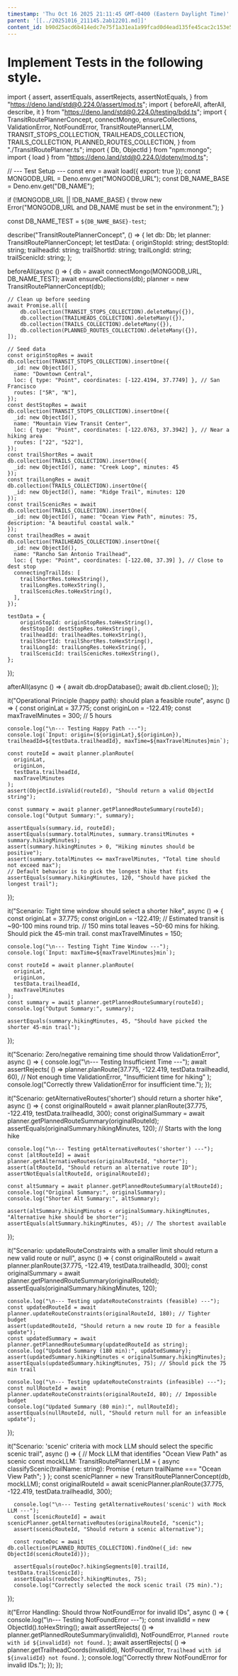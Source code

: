 ```yaml
---
timestamp: 'Thu Oct 16 2025 21:11:45 GMT-0400 (Eastern Daylight Time)'
parent: '[[../20251016_211145.2ab12201.md]]'
content_id: b90d25acd6b414edc7e75f1a31ea1a99fcad0d4ead135fe45cac2c153e519881
---
```


# Implement Tests in the following style.

import {
assert,
assertEquals,
assertRejects,
assertNotEquals,
} from "https://deno.land/std@0.224.0/assert/mod.ts";
import { beforeAll, afterAll, describe, it } from "https://deno.land/std@0.224.0/testing/bdd.ts";
import {
TransitRoutePlannerConcept,
connectMongo,
ensureCollections,
ValidationError,
NotFoundError,
TransitRoutePlannerLLM,
TRANSIT\_STOPS\_COLLECTION,
TRAILHEADS\_COLLECTION,
TRAILS\_COLLECTION,
PLANNED\_ROUTES\_COLLECTION,
} from "./TransitRoutePlanner.ts";
import { Db, ObjectId } from "npm:mongo";
import { load } from "https://deno.land/std@0.224.0/dotenv/mod.ts";

// --- Test Setup ---
const env = await load({ export: true });
const MONGODB\_URL = Deno.env.get("MONGODB\_URL");
const DB\_NAME\_BASE = Deno.env.get("DB\_NAME");

if (!MONGODB\_URL || !DB\_NAME\_BASE) {
throw new Error("MONGODB\_URL and DB\_NAME must be set in the environment.");
}

const DB\_NAME\_TEST = `${DB_NAME_BASE}-test`;

describe("TransitRoutePlannerConcept", () => {
let db: Db;
let planner: TransitRoutePlannerConcept;
let testData: {
originStopId: string;
destStopId: string;
trailheadId: string;
trailShortId: string;
trailLongId: string;
trailScenicId: string;
};

beforeAll(async () => {
db = await connectMongo(MONGODB\_URL, DB\_NAME\_TEST);
await ensureCollections(db);
planner = new TransitRoutePlannerConcept(db);

```
// Clean up before seeding
await Promise.all([
    db.collection(TRANSIT_STOPS_COLLECTION).deleteMany({}),
    db.collection(TRAILHEADS_COLLECTION).deleteMany({}),
    db.collection(TRAILS_COLLECTION).deleteMany({}),
    db.collection(PLANNED_ROUTES_COLLECTION).deleteMany({}),
]);

// Seed data
const originStopRes = await db.collection(TRANSIT_STOPS_COLLECTION).insertOne({
  _id: new ObjectId(),
  name: "Downtown Central",
  loc: { type: "Point", coordinates: [-122.4194, 37.7749] }, // San Francisco
  routes: ["5R", "N"],
});
const destStopRes = await db.collection(TRANSIT_STOPS_COLLECTION).insertOne({
  _id: new ObjectId(),
  name: "Mountain View Transit Center",
  loc: { type: "Point", coordinates: [-122.0763, 37.3942] }, // Near a hiking area
  routes: ["22", "522"],
});
const trailShortRes = await db.collection(TRAILS_COLLECTION).insertOne({
  _id: new ObjectId(), name: "Creek Loop", minutes: 45 
});
const trailLongRes = await db.collection(TRAILS_COLLECTION).insertOne({
  _id: new ObjectId(), name: "Ridge Trail", minutes: 120 
});
const trailScenicRes = await db.collection(TRAILS_COLLECTION).insertOne({
  _id: new ObjectId(), name: "Ocean View Path", minutes: 75, description: "A beautiful coastal walk."
});
const trailheadRes = await db.collection(TRAILHEADS_COLLECTION).insertOne({
  _id: new ObjectId(),
  name: "Rancho San Antonio Trailhead",
  loc: { type: "Point", coordinates: [-122.08, 37.39] }, // Close to dest stop
  connectingTrailIds: [
    trailShortRes.toHexString(),
    trailLongRes.toHexString(),
    trailScenicRes.toHexString(),
  ],
});

testData = {
    originStopId: originStopRes.toHexString(),
    destStopId: destStopRes.toHexString(),
    trailheadId: trailheadRes.toHexString(),
    trailShortId: trailShortRes.toHexString(),
    trailLongId: trailLongRes.toHexString(),
    trailScenicId: trailScenicRes.toHexString(),
};
```

});

afterAll(async () => {
await db.dropDatabase();
await db.client.close();
});

it("Operational Principle (happy path): should plan a feasible route", async () => {
const originLat = 37.775;
const originLon = -122.419;
const maxTravelMinutes = 300; // 5 hours

```
console.log("\n--- Testing Happy Path ---");
console.log(`Input: origin=(${originLat},${originLon}), trailheadId=${testData.trailheadId}, maxTime=${maxTravelMinutes}min`);

const routeId = await planner.planRoute(
  originLat,
  originLon,
  testData.trailheadId,
  maxTravelMinutes
);
assert(ObjectId.isValid(routeId), "Should return a valid ObjectId string");

const summary = await planner.getPlannedRouteSummary(routeId);
console.log("Output Summary:", summary);

assertEquals(summary.id, routeId);
assertEquals(summary.totalMinutes, summary.transitMinutes + summary.hikingMinutes);
assert(summary.hikingMinutes > 0, "Hiking minutes should be positive");
assert(summary.totalMinutes <= maxTravelMinutes, "Total time should not exceed max");
// Default behavior is to pick the longest hike that fits
assertEquals(summary.hikingMinutes, 120, "Should have picked the longest trail");
```

});

it("Scenario: Tight time window should select a shorter hike", async () => {
const originLat = 37.775;
const originLon = -122.419;
// Estimated transit is ~90-100 mins round trip.
// 150 mins total leaves ~50-60 mins for hiking. Should pick the 45-min trail.
const maxTravelMinutes = 150;

```
console.log("\n--- Testing Tight Time Window ---");
console.log(`Input: maxTime=${maxTravelMinutes}min`);

const routeId = await planner.planRoute(
  originLat,
  originLon,
  testData.trailheadId,
  maxTravelMinutes
);
const summary = await planner.getPlannedRouteSummary(routeId);
console.log("Output Summary:", summary);

assertEquals(summary.hikingMinutes, 45, "Should have picked the shorter 45-min trail");
```

});

it("Scenario: Zero/negative remaining time should throw ValidationError", async () => {
console.log("\n--- Testing Insufficient Time ---");
await assertRejects(
() => planner.planRoute(37.775, -122.419, testData.trailheadId, 60), // Not enough time
ValidationError,
"Insufficient time for hiking"
);
console.log("Correctly threw ValidationError for insufficient time.");
});

it("Scenario: getAlternativeRoutes('shorter') should return a shorter hike", async () => {
const originalRouteId = await planner.planRoute(37.775, -122.419, testData.trailheadId, 300);
const originalSummary = await planner.getPlannedRouteSummary(originalRouteId);
assertEquals(originalSummary.hikingMinutes, 120); // Starts with the long hike

```
console.log("\n--- Testing getAlternativeRoutes('shorter') ---");
const [altRouteId] = await planner.getAlternativeRoutes(originalRouteId, "shorter");
assert(altRouteId, "Should return an alternative route ID");
assertNotEquals(altRouteId, originalRouteId);

const altSummary = await planner.getPlannedRouteSummary(altRouteId);
console.log("Original Summary:", originalSummary);
console.log("Shorter Alt Summary:", altSummary);

assert(altSummary.hikingMinutes < originalSummary.hikingMinutes, "Alternative hike should be shorter");
assertEquals(altSummary.hikingMinutes, 45); // The shortest available
```

});

it("Scenario: updateRouteConstraints with a smaller limit should return a new valid route or null", async () => {
const originalRouteId = await planner.planRoute(37.775, -122.419, testData.trailheadId, 300);
const originalSummary = await planner.getPlannedRouteSummary(originalRouteId);
assertEquals(originalSummary.hikingMinutes, 120);

```
console.log("\n--- Testing updateRouteConstraints (feasible) ---");
const updatedRouteId = await planner.updateRouteConstraints(originalRouteId, 180); // Tighter budget
assert(updatedRouteId, "Should return a new route ID for a feasible update");
const updatedSummary = await planner.getPlannedRouteSummary(updatedRouteId as string);
console.log("Updated Summary (180 min):", updatedSummary);
assert(updatedSummary.hikingMinutes < originalSummary.hikingMinutes);
assertEquals(updatedSummary.hikingMinutes, 75); // Should pick the 75 min trail

console.log("\n--- Testing updateRouteConstraints (infeasible) ---");
const nullRouteId = await planner.updateRouteConstraints(originalRouteId, 80); // Impossible budget
console.log("Updated Summary (80 min):", nullRouteId);
assertEquals(nullRouteId, null, "Should return null for an infeasible update");
```

});

it("Scenario: 'scenic' criteria with mock LLM should select the specific scenic trail", async () => {
// Mock LLM that identifies "Ocean View Path" as scenic
const mockLLM: TransitRoutePlannerLLM = {
async classifyScenic(trailName: string): Promise<boolean> {
return trailName === "Ocean View Path";
}
};
const scenicPlanner = new TransitRoutePlannerConcept(db, mockLLM);
const originalRouteId = await scenicPlanner.planRoute(37.775, -122.419, testData.trailheadId, 300);

```
  console.log("\n--- Testing getAlternativeRoutes('scenic') with Mock LLM ---");
  const [scenicRouteId] = await scenicPlanner.getAlternativeRoutes(originalRouteId, "scenic");
  assert(scenicRouteId, "Should return a scenic alternative");
  
  const routeDoc = await db.collection(PLANNED_ROUTES_COLLECTION).findOne({_id: new ObjectId(scenicRouteId)});
  
  assertEquals(routeDoc?.hikingSegments[0].trailId, testData.trailScenicId);
  assertEquals(routeDoc?.hikingMinutes, 75);
  console.log("Correctly selected the mock scenic trail (75 min).");
```

});

it("Error Handling: Should throw NotFoundError for invalid IDs", async () => {
console.log("\n--- Testing NotFoundError ---");
const invalidId = new ObjectId().toHexString();
await assertRejects(
() => planner.getPlannedRouteSummary(invalidId),
NotFoundError,
`Planned route with id ${invalidId} not found.`
);
await assertRejects(
() => planner.getTrailheadCoords(invalidId),
NotFoundError,
`Trailhead with id ${invalidId} not found.`
);
console.log("Correctly threw NotFoundError for invalid IDs.");
});
});
